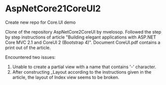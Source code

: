 # AspNetCore21CoreUI2
Create new repo for Core.UI demo

Clone of the repository AspNetCore2CoreUI by mvelosop. 
Followed the step by step instructions of article "Building elegant applications with ASP.NET Core MVC 2.1 and CoreUI 2 (Bootstrap 4)". 
Document CoreUI.pdf contains a print out of the article.

Encountered two issues:

1. Unable to create a partial view with a name that contains '-' character.
2. After constructing _Layout according to the instructions given in the article, the layout of Index view seems to
   be broken.
